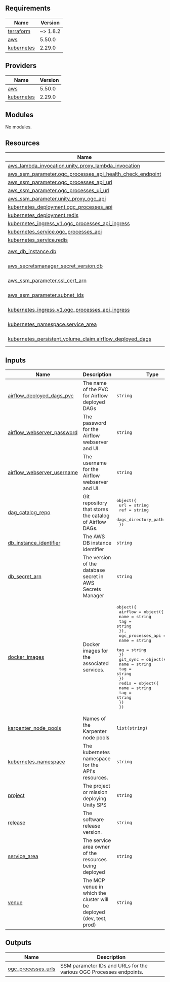 <!-- BEGINNING OF PRE-COMMIT-TERRAFORM DOCS HOOK -->
## Requirements

| Name | Version |
|------|---------|
| <a name="requirement_terraform"></a> [terraform](#requirement\_terraform) | ~> 1.8.2 |
| <a name="requirement_aws"></a> [aws](#requirement\_aws) | 5.50.0 |
| <a name="requirement_kubernetes"></a> [kubernetes](#requirement\_kubernetes) | 2.29.0 |

## Providers

| Name | Version |
|------|---------|
| <a name="provider_aws"></a> [aws](#provider\_aws) | 5.50.0 |
| <a name="provider_kubernetes"></a> [kubernetes](#provider\_kubernetes) | 2.29.0 |

## Modules

No modules.

## Resources

| Name | Type |
|------|------|
| [aws_lambda_invocation.unity_proxy_lambda_invocation](https://registry.terraform.io/providers/hashicorp/aws/5.50.0/docs/resources/lambda_invocation) | resource |
| [aws_ssm_parameter.ogc_processes_api_health_check_endpoint](https://registry.terraform.io/providers/hashicorp/aws/5.50.0/docs/resources/ssm_parameter) | resource |
| [aws_ssm_parameter.ogc_processes_api_url](https://registry.terraform.io/providers/hashicorp/aws/5.50.0/docs/resources/ssm_parameter) | resource |
| [aws_ssm_parameter.ogc_processes_ui_url](https://registry.terraform.io/providers/hashicorp/aws/5.50.0/docs/resources/ssm_parameter) | resource |
| [aws_ssm_parameter.unity_proxy_ogc_api](https://registry.terraform.io/providers/hashicorp/aws/5.50.0/docs/resources/ssm_parameter) | resource |
| [kubernetes_deployment.ogc_processes_api](https://registry.terraform.io/providers/hashicorp/kubernetes/2.29.0/docs/resources/deployment) | resource |
| [kubernetes_deployment.redis](https://registry.terraform.io/providers/hashicorp/kubernetes/2.29.0/docs/resources/deployment) | resource |
| [kubernetes_ingress_v1.ogc_processes_api_ingress](https://registry.terraform.io/providers/hashicorp/kubernetes/2.29.0/docs/resources/ingress_v1) | resource |
| [kubernetes_service.ogc_processes_api](https://registry.terraform.io/providers/hashicorp/kubernetes/2.29.0/docs/resources/service) | resource |
| [kubernetes_service.redis](https://registry.terraform.io/providers/hashicorp/kubernetes/2.29.0/docs/resources/service) | resource |
| [aws_db_instance.db](https://registry.terraform.io/providers/hashicorp/aws/5.50.0/docs/data-sources/db_instance) | data source |
| [aws_secretsmanager_secret_version.db](https://registry.terraform.io/providers/hashicorp/aws/5.50.0/docs/data-sources/secretsmanager_secret_version) | data source |
| [aws_ssm_parameter.ssl_cert_arn](https://registry.terraform.io/providers/hashicorp/aws/5.50.0/docs/data-sources/ssm_parameter) | data source |
| [aws_ssm_parameter.subnet_ids](https://registry.terraform.io/providers/hashicorp/aws/5.50.0/docs/data-sources/ssm_parameter) | data source |
| [kubernetes_ingress_v1.ogc_processes_api_ingress](https://registry.terraform.io/providers/hashicorp/kubernetes/2.29.0/docs/data-sources/ingress_v1) | data source |
| [kubernetes_namespace.service_area](https://registry.terraform.io/providers/hashicorp/kubernetes/2.29.0/docs/data-sources/namespace) | data source |
| [kubernetes_persistent_volume_claim.airflow_deployed_dags](https://registry.terraform.io/providers/hashicorp/kubernetes/2.29.0/docs/data-sources/persistent_volume_claim) | data source |

## Inputs

| Name | Description | Type | Default | Required |
|------|-------------|------|---------|:--------:|
| <a name="input_airflow_deployed_dags_pvc"></a> [airflow\_deployed\_dags\_pvc](#input\_airflow\_deployed\_dags\_pvc) | The name of the PVC for Airflow deployed DAGs | `string` | n/a | yes |
| <a name="input_airflow_webserver_password"></a> [airflow\_webserver\_password](#input\_airflow\_webserver\_password) | The password for the Airflow webserver and UI. | `string` | n/a | yes |
| <a name="input_airflow_webserver_username"></a> [airflow\_webserver\_username](#input\_airflow\_webserver\_username) | The username for the Airflow webserver and UI. | `string` | n/a | yes |
| <a name="input_dag_catalog_repo"></a> [dag\_catalog\_repo](#input\_dag\_catalog\_repo) | Git repository that stores the catalog of Airflow DAGs. | <pre>object({<br>    url                 = string<br>    ref                 = string<br>    dags_directory_path = string<br>  })</pre> | n/a | yes |
| <a name="input_db_instance_identifier"></a> [db\_instance\_identifier](#input\_db\_instance\_identifier) | The AWS DB instance identifier | `string` | n/a | yes |
| <a name="input_db_secret_arn"></a> [db\_secret\_arn](#input\_db\_secret\_arn) | The version of the database secret in AWS Secrets Manager | `string` | n/a | yes |
| <a name="input_docker_images"></a> [docker\_images](#input\_docker\_images) | Docker images for the associated services. | <pre>object({<br>    airflow = object({<br>      name = string<br>      tag  = string<br>    }),<br>    ogc_processes_api = object({<br>      name = string<br>      tag  = string<br>    })<br>    git_sync = object({<br>      name = string<br>      tag  = string<br>    })<br>    redis = object({<br>      name = string<br>      tag  = string<br>    })<br>  })</pre> | n/a | yes |
| <a name="input_karpenter_node_pools"></a> [karpenter\_node\_pools](#input\_karpenter\_node\_pools) | Names of the Karpenter node pools | `list(string)` | n/a | yes |
| <a name="input_kubernetes_namespace"></a> [kubernetes\_namespace](#input\_kubernetes\_namespace) | The kubernetes namespace for the API's resources. | `string` | n/a | yes |
| <a name="input_project"></a> [project](#input\_project) | The project or mission deploying Unity SPS | `string` | n/a | yes |
| <a name="input_release"></a> [release](#input\_release) | The software release version. | `string` | n/a | yes |
| <a name="input_service_area"></a> [service\_area](#input\_service\_area) | The service area owner of the resources being deployed | `string` | n/a | yes |
| <a name="input_venue"></a> [venue](#input\_venue) | The MCP venue in which the cluster will be deployed (dev, test, prod) | `string` | n/a | yes |

## Outputs

| Name | Description |
|------|-------------|
| <a name="output_ogc_processes_urls"></a> [ogc\_processes\_urls](#output\_ogc\_processes\_urls) | SSM parameter IDs and URLs for the various OGC Processes endpoints. |
<!-- END OF PRE-COMMIT-TERRAFORM DOCS HOOK -->
